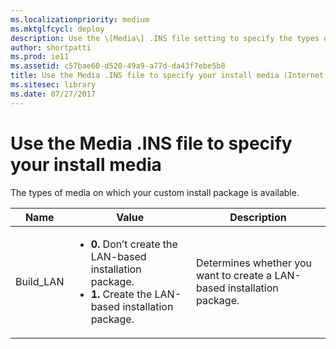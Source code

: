 ```yaml
---
ms.localizationpriority: medium
ms.mktglfcycl: deploy
description: Use the \[Media\] .INS file setting to specify the types of media on which your custom install package is available.
author: shortpatti
ms.prod: ie11
ms.assetid: c57bae60-d520-49a9-a77d-da43f7ebe5b8
title: Use the Media .INS file to specify your install media (Internet Explorer Administration Kit 11 for IT Pros)
ms.sitesec: library
ms.date: 07/27/2017
---
```



# Use the Media .INS file to specify your install media
The types of media on which your custom install package is available.

|Name |Value |Description      |
|-----|------|-----------------|
|Build_LAN |<ul><li>**0.** Don’t create the LAN-based installation package.</li><li>**1.** Create the LAN-based installation package.</li></ul> |Determines whether you want to create a LAN-based installation package. |

